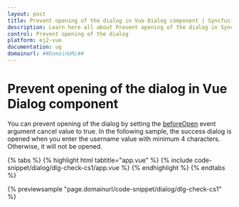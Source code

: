 ```yaml
---
layout: post
title: Prevent opening of the dialog in Vue Dialog component | Syncfusion
description: Learn here all about Prevent opening of the dialog in Syncfusion Vue Dialog component of Syncfusion Essential JS 2 and more.
control: Prevent opening of the dialog 
platform: ej2-vue
documentation: ug
domainurl: ##DomainURL##
---
```


# Prevent opening of the dialog in Vue Dialog component

You can prevent opening of the dialog by setting the [beforeOpen](https://ej2.syncfusion.com/vue/documentation/api/dialog/#beforeopen) event argument cancel value to true.
In the following sample, the success dialog is opened when you enter the username value with minimum 4 characters. Otherwise, it will not be opened.

{% tabs %}
{% highlight html tabtitle="app.vue" %}
{% include code-snippet/dialog/dlg-check-cs1/app.vue %}
{% endhighlight %}
{% endtabs %}
        
{% previewsample "page.domainurl/code-snippet/dialog/dlg-check-cs1" %}
